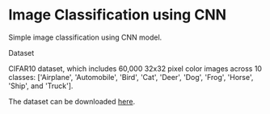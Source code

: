 # Image Classification using CNN
Simple image classification using CNN model.

Dataset

 CIFAR10 dataset, which includes 60,000 32x32 pixel color images across 10 classes: ['Airplane', 'Automobile', 'Bird', 'Cat', 'Deer', 'Dog', 'Frog', 'Horse', 'Ship', and 'Truck'].

 The dataset can be downloaded <a href="https://www.kaggle.com/code/swish9/image-classification-with-cnn-pytorch/input?select=cifar10">here</a>.

